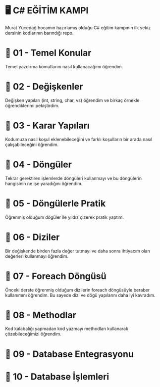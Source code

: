 # 🖥️ C# EĞİTİM KAMPI 

Murat Yücedağ hocamın hazırlamış olduğu C# eğitim kampının ilk sekiz dersinin kodlarının barındığı repo.
# 📌 01 - Temel Konular

Temel yazdırma komutlarını nasıl kullanacağımı öğrendim.
# 📌 02 - Değişkenler

Değişken yapıları (int, string, char, vs) öğrendim ve birkaç örnekle öğrendiklerimi pekiştirdim.
# 📌 03 - Karar Yapıları

Kodumuza nasıl koşul eklenebileceğini ve farklı koşulların bir arada nasıl çalışabileceğini öğrendim.
# 📌 04 - Döngüler

Tekrar gerektiren işlemlerde döngüleri kullanmayı ve bu döngülerin hangisinin ne işe yaradığını öğrendim.
# 📌 05 - Döngülerle Pratik

Öğrenmiş olduğum dögüler ile yıldız çizerek pratik yaptım.
# 📌 06 - Diziler
Bir değişkende birden fazla değer tutmayı ve daha sonra ihtiyacım olan değerleri kullanmayı öğrendim.
# 📌 07 - Foreach Döngüsü

Önceki derste öğrenmiş olduğum dizilerin foreach döngüsüyle beraber kullanımını öğrendim. Bu sayede dizi ve dögü yapılarını daha iyi kavradım.
# 📌 08 - Methodlar

Kod kalabalığı yapmadan kod yazmayı methodları kullanarak çözebileceğimizi öğrendim.
# 📌 09 - Database Entegrasyonu
# 📌 10 - Database İşlemleri

